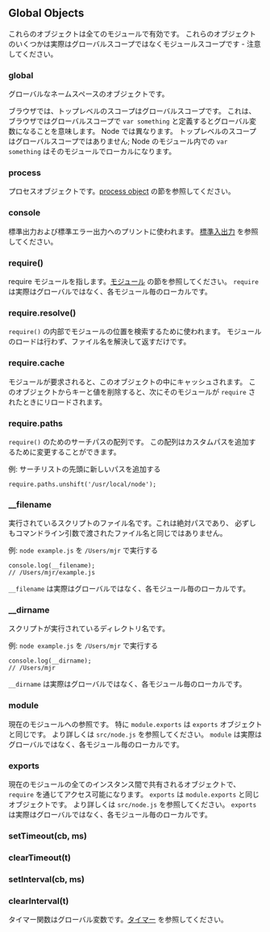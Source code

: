 ## Global Objects

<!--

These object are available in all modules. Some of these objects aren't
actually in the global scope but in the module scope - this will be noted.

-->
これらのオブジェクトは全てのモジュールで有効です。
これらのオブジェクトのいくつかは実際はグローバルスコープではなくモジュールスコープです - 注意してください。

### global

<!--

The global namespace object.

In browsers, the top-level scope is the global scope. That means that in
browsers if you're in the global scope `var something` will define a global
variable. In Node this is different. The top-level scope is not the global
scope; `var something` inside a Node module will be local to that module.

-->
グローバルなネームスペースのオブジェクトです。

ブラウザでは、トップレベルのスコープはグローバルスコープです。
これは、ブラウザではグローバルスコープで `var something` と定義するとグローバル変数になることを意味します。
Node では異なります。
トップレベルのスコープはグローバルスコープではありません;
Node のモジュール内での `var something` はそのモジュールでローカルになります。

### process

<!--

The process object. See the [process object](process.html#process) section.

-->
プロセスオブジェクトです。[process object](process.html#process) の節を参照してください。

### console

<!--

Used to print to stdout and stderr. See the [stdio](stdio.html) section.

-->
標準出力および標準エラー出力へのプリントに使われます。
[標準入出力](stdio.html) を参照してください。

### require()

<!--

To require modules. See the [Modules](modules.html#modules) section.
`require` isn't actually a global but rather local to each module.

-->
require モジュールを指します。[モジュール](modules.html#modules) の節を参照してください。
`require` は実際はグローバルではなく、各モジュール毎のローカルです。

### require.resolve()

<!--

Use the internal `require()` machinery to look up the location of a module,
but rather than loading the module, just return the resolved filename.

-->
`require()` の内部でモジュールの位置を検索するために使われます。
モジュールのロードは行わず、ファイル名を解決して返すだけです。

### require.cache

<!--

Modules are cached in this object when they are required. By deleting a key
value from this object, the next `require` will reload the module.

-->
モジュールが要求されると、このオブジェクトの中にキャッシュされます。
このオブジェクトからキーと値を削除すると、次にそのモジュールが
`require` されたときにリロードされます。

### require.paths

<!--

An array of search paths for `require()`.  This array can be modified to add
custom paths.

-->
`require()` のためのサーチパスの配列です。
この配列はカスタムパスを追加するために変更することができます。

<!--

Example: add a new path to the beginning of the search list

-->
例: サーチリストの先頭に新しいパスを追加する

    require.paths.unshift('/usr/local/node');


### __filename

<!--

The filename of the script being executed.  This is the absolute path, and not necessarily
the same filename passed in as a command line argument.

-->
実行されているスクリプトのファイル名です。これは絶対パスであり、
必ずしもコマンドライン引数で渡されたファイル名と同じではありません。

<!--

Example: running `node example.js` from `/Users/mjr`

-->
例: `node example.js` を `/Users/mjr` で実行する

    console.log(__filename);
    // /Users/mjr/example.js

<!--

`__filename` isn't actually a global but rather local to each module.

-->
`__filename` は実際はグローバルではなく、各モジュール毎のローカルです。

### __dirname

<!--

The dirname of the script being executed.

-->
スクリプトが実行されているディレクトリ名です。

<!--

Example: running `node example.js` from `/Users/mjr`

-->
例: `node example.js` を `/Users/mjr` で実行する

    console.log(__dirname);
    // /Users/mjr

<!--

`__dirname` isn't actually a global but rather local to each module.

-->
`__dirname` は実際はグローバルではなく、各モジュール毎のローカルです。


### module

<!--

A reference to the current module. In particular
`module.exports` is the same as the `exports` object. See `src/node.js`
for more information.
`module` isn't actually a global but rather local to each module.

-->
現在のモジュールへの参照です。
特に `module.exports` は `exports` オブジェクトと同じです。
より詳しくは `src/node.js` を参照してください。
`module` は実際はグローバルではなく、各モジュール毎のローカルです。

### exports

<!--

An object which is shared between all instances of the current module and
made accessible through `require()`.
`exports` is the same as the `module.exports` object. See `src/node.js`
for more information.
`exports` isn't actually a global but rather local to each module.

-->

現在のモジュールの全てのインスタンス間で共有されるオブジェクトで、
`require` を通じてアクセス可能になります。
`exports` は `module.exports` と同じオブジェクトです。
より詳しくは `src/node.js` を参照してください。
`exports` は実際はグローバルではなく、各モジュール毎のローカルです。


### setTimeout(cb, ms)
### clearTimeout(t)
### setInterval(cb, ms)
### clearInterval(t)

<!--

The timer functions are global variables. See the [timers](timers.html) section.
-->
タイマー関数はグローバル変数です。[タイマー](timers.html) を参照してください。
